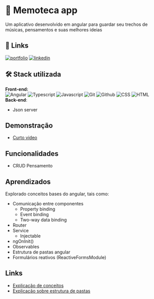 # 🚀 Memoteca app
Um aplicativo desenvolvido em angular para guardar seu trechos de músicas, pensamentos e suas melhores ideias


## 🔗 Links
[![portfolio](https://img.shields.io/badge/my_portfolio-000?style=for-the-badge&logo=ko-fi&logoColor=white)](https://portfolio-leo-santam.vercel.app/)
[![linkedin](https://img.shields.io/badge/linkedin-0A66C2?style=for-the-badge&logo=linkedin&logoColor=white)](https://www.linkedin.com/in/leonardolopessantana/)

## 🛠 Stack utilizada

**Front-end:**
<br>
![Angular](https://img.shields.io/badge/Angular-DD0031?style=for-the-badge&logo=angular&logoColor=white)
![Typescript](https://img.shields.io/badge/TypeScript-007ACC?style=for-the-badge&logo=typescript&logoColor=white)
![Javascript](https://img.shields.io/badge/JavaScript-F7DF1E?style=for-the-badge&logo=javascript&logoColor=black)
![Git](https://img.shields.io/badge/git-100000?style=for-the-badge&logo=git&logoColor=white)
![Github](https://img.shields.io/badge/GitHub-100000?style=for-the-badge&logo=github&logoColor=white)
![CSS](https://img.shields.io/badge/CSS3-1572B6?style=for-the-badge&logo=css3&logoColor=white)
![HTML](https://img.shields.io/badge/HTML5-E34F26?style=for-the-badge&logo=html5&logoColor=white)
<br>
**Back-end**: 
- Json server

## Demonstração

- [Curto video](https://www.loom.com/share/7a935636f1c94d7d9404bcfb4d874121)

## Funcionalidades

- CRUD Pensamento

## Aprendizados
Explorado conceitos bases do angular, tais como: 
- Comunicação entre componentes
  - Property binding
  - Event binding
  - Two-way data binding
- Router
- Service
  - Injectable
- ngOnInit()
- Observables
- Estrutura de pastas angular
- Formulários reativos (ReactiveFormsModule)

## Links
- [Explicação de conceitos](https://github.com/leolive1506/crud-angular/blob/main/conceitos.md)
- [Explicação sobre estrutura de pastas](https://github.com/leolive1506/crud-angular/blob/main/estrutura-pastas.md)
